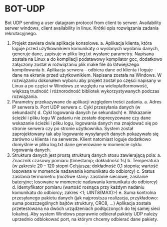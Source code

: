 # BOT-UDP
Bot UDP sending a user datagram protocol from client to serwer. Availability serwer windows, client availability in linux.
Krótki opis rozwiązania zadania rekrutacyjnego.  
1.	Projekt zawiera dwie aplikacje konsolowe. 
a.	Aplikacja klienta, która loguje przed użytkownikiem komunikaty o wysłanych wysłaniu danych, generuje dane, zapisuje w pliku log.txt wysłane parametry. Napisana została na Linux a do kompilacji podstawowy kompilator gcc, dodatkowo załączony został w rozwiązaniu plik make file do łatwiejszego kompilowania
b.	Aplikacja serwera – odbiera dane od klienta i loguje dane na ekranie przed użytkownikiem. Napisana została na Windows. 
W rozwiązaniu dokonałem wyboru aby projekt został po części napisany w Linux a po części w Windows ze względu na wieloplatformowość, większą trudność i różnorodność bibliotek wykorzystywanych podczas rozwiązania. 
2.	Parametry przekazywane do aplikacji względem treści zadania. 
a.	Adres IP serwera
b.	Port UDP serwera
c.	Cykl przesyłania danych (w sekundach) 
d.	Cykl logowania danych (w sekundach)
e.	Wskazanie ścieżki i pliku logu
W zadaniu nie zostało doprecyzowane czy dane wskazanie ścieżki i pliku logu, logowania danych ma znajdować się po stronie serwera czy po stronie użytkownika. System został zaprojektowany tak aby logowanie wysyłanych danych pokazywało się zarówno u klienta i na serwerze. Klient natomiast loguje dodatkowo domyślnie w pliku log.txt dane generowane w momencie cyklu logowania danych. 
3.	Struktura danych jest prostą strukturą danych stosu zawierającą pola:
a.	Znacznik czasowy pomiaru (timestamp; dokładność 1s)
b.	Temperatura (w zakresie 20 – 120 stopni Celsjusza; dokładność 0,1 stopnia; wartość losowana w momencie nadawania komunikatu do odbiorcy)
c.	Status zasilania termometru (możliwe stany: zasilanie sieciowe, zasilanie bateryjne; losowane w momencie nadawania komunikatu do odbiorcy) 
d.	Identyfikator pomiaru (wartość rosnąca przy każdym nadaniu komunikatu do odbiorcy; zakres <1; UINT8(MAX)>)
e.	Suma kontrolna przesyłanego pakietu danych (jak najprostsza realizacja, przykładowo: suma poszczególnych bajtów struktury, CRC8, …)
Aplikacja została przetestowana na dwóch urządzeniach podłączonych do tej samej sieci lokalnej. Aby system Windows poprawnie odbierał pakiety UDP należy uprzednio odblokować port, na którym chcemy odbierać dane pakiety. 
